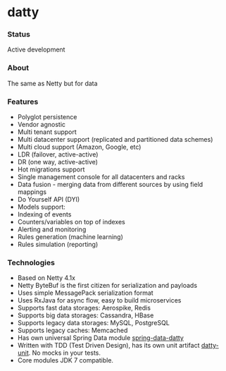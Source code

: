 # datty

### Status

Active development

### About

The same as Netty but for data

### Features
* Polyglot persistence
* Vendor agnostic
* Multi tenant support
* Multi datacenter support (replicated and partitioned data schemes)
* Multi cloud support (Amazon, Google, etc)
* LDR (failover, active-active)
* DR (one way, active-active)
* Hot migrations support
* Single management console for all datacenters and racks
* Data fusion - merging data from different sources by using field mappings
* Do Yourself API (DYI)
* Models support:
* Indexing of events
* Counters/variables on top of indexes
* Alerting and monitoring
* Rules generation (machine learning)
* Rules simulation (reporting)

### Technologies
* Based on Netty 4.1x
* Netty ByteBuf is the first citizen for serialization and payloads
* Uses simple MessagePack serialization format
* Uses RxJava for async flow, easy to build microservices
* Supports fast data storages: Aerospike, Redis
* Supports big data storages: Cassandra, HBase
* Supports legacy data storages: MySQL, PostgreSQL
* Supports legacy caches: Memcached
* Has own universal Spring Data module [spring-data-datty](spring-data-datty)
* Written with TDD (Test Driven Design), has its own unit artifact [datty-unit](datty-unit). No mocks in your tests.
* Core modules JDK 7 compatible.

